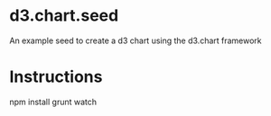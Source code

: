 d3.chart.seed
=============

An example seed to create a d3 chart using the d3.chart framework

Instructions
============
npm install
grunt watch
